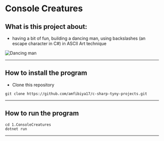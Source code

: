 Console Creatures
==============

## What is this project about:

- having a bit of fun, building a dancing man, using backslashes (an escape character in C#) in ASCII Art technique

![Dancing man](https://i.postimg.cc/N0tPQmRN/Screenshot-2022-07-27-at-18-18-20.png)

---

## How to install the program

- Clone this repository 

```
git clone https://github.com/amfibiya17/c-sharp-tyny-projects.git
```

---

## How to run the program

```
cd 1.ConsoleCreatures
dotnet run
```

---

